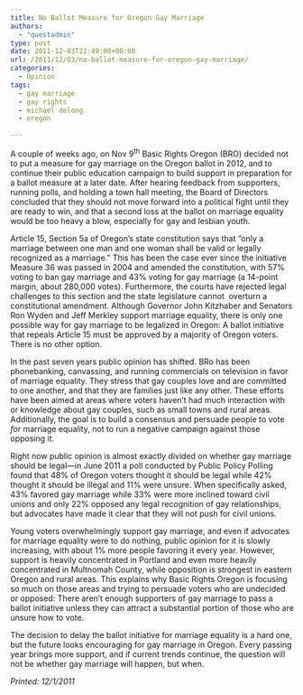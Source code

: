 ```yaml
---
title: No Ballot Measure for Oregon Gay Marriage
authors: 
  - "questadmin"
type: post
date: 2011-12-03T22:49:00+00:00
url: /2011/12/03/no-ballot-measure-for-oregon-gay-marriage/
categories:
  - Opinion
tags:
  - gay marriage
  - gay rights
  - michael delong
  - oregon

---
```

A couple of weeks ago, on Nov 9<sup>th</sup> Basic Rights Oregon (BRO) decided not to put a measure for gay marriage on the Oregon ballot in 2012, and to continue their public education campaign to build support in preparation for a ballot measure at a later date. After hearing feedback from supporters, running polls, and holding a town hall meeting, the Board of Directors concluded that they should not move forward into a political fight until they are ready to win, and that a second loss at the ballot on marriage equality would be too heavy a blow, especially for gay and lesbian youth.

Article 15, Section 5a of Oregon&#8217;s state constitution says that “only a marriage between one man and one woman shall be valid or legally recognized as a marriage.” This has been the case ever since the initiative Measure 36 was passed in 2004 and amended the constitution, with 57% voting to ban gay marriage and 43% voting for gay marriage (a 14-point margin, about 280,000 votes). Furthermore, the courts have rejected legal challenges to this section and the state legislature cannot  overturn a constitutional amendment. Although Governor John Kitzhaber and Senators Ron Wyden and Jeff Merkley support marriage equality, there is only one possible way for gay marriage to be legalized in Oregon: A ballot initiative that repeals Article 15 must be approved by a majority of Oregon voters. There is no other option.

In the past seven years public opinion has shifted. BRo has been phonebanking, canvassing, and running commercials on television in favor of marriage equality. They stress that gay couples love and are committed to one another, and that they are families just like any other. These efforts have been aimed at areas where voters haven&#8217;t had much interaction with or knowledge about gay couples, such as small towns and rural areas. Additionally, the goal is to build a consensus and persuade people to vote _for_ marriage equality, not to run a negative campaign against those opposing it.

Right now public opinion is almost exactly divided on whether gay marriage should be legal—in June 2011 a poll conducted by Public Policy Polling found that 48% of Oregon voters thought it should be legal while 42% thought it should be illegal and 11% were unsure. When specifically asked, 43% favored gay marriage while 33% were more inclined toward civil unions and only 22% opposed any legal recognition of gay relationships, but advocates have made it clear that they will not push for civil unions.

Young voters overwhelmingly support gay marriage, and even if advocates for marriage equality were to do nothing, public opinion for it is slowly increasing, with about 1% more people favoring it every year. However, support is heavily concentrated in Portland and even more heavily concentrated in Multnomah County, while opposition is strongest in eastern Oregon and rural areas. This explains why Basic Rights Oregon is focusing so much on those areas and trying to persuade voters who are undecided or opposed: There aren&#8217;t enough supporters of gay marriage to pass a ballot initiative unless they can attract a substantial portion of those who are unsure how to vote.

The decision to delay the ballot initiative for marriage equality is a hard one, but the future looks encouraging for gay marriage in Oregon. Every passing year brings more support, and if current trends continue, the question will not be whether gay marriage will happen, but when.

_Printed: 12/1/2011_